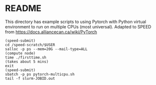 <!-- TOC --><a name="README"></a>
# README

This directory has example scripts to using Pytorch with Python virtual environment to run on multiple CPUs (most universal).
Adapted to SPEED from https://docs.alliancecan.ca/wiki/PyTorch

```
(speed-submit)
cd /speed-scratch/$USER
salloc -p ps --mem=20G --mail-type=ALL
(compute node)
time ./firsttime.sh
(takes about 5 mins)
exit
(speed-submit)
sbatch -p ps pytorch-multicpu.sh
tail -f slurm-JOBID.out
```
